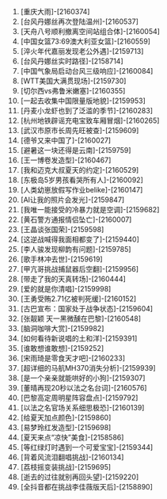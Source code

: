 
1. [重庆大雨]-[2160374]
1. [台风丹娜丝再次登陆温州]-[2160537]
1. [天舟八号顺利撤离空间站组合体]-[2160054]
1. [中国女篮73:69澳大利亚女篮]-[2160559]
1. [淬火年代嘉丽发现老公外遇]-[2159713]
1. [台风丹娜丝实时路径]-[2158714]
1. [中国气象局启动台风三级响应]-[2160084]
1. [WTT美国大满贯现场]-[2159730]
1. [切尔西vs弗鲁米嫩塞]-[2160355]
1. [一起去收集中国限量版地貌]-[2159953]
1. [丹麦小龙虾也到了泛滥的季节]-[2160283]
1. [杭州地铁辟谣充电宝致车厢冒烟]-[2160265]
1. [武汉市原市长周先旺被查]-[2159609]
1. [德爷又来中国了]-[2160027]
1. [避暑这一块还得是云南]-[2159759]
1. [王一博卷发造型]-[2160467]
1. [我和迈克大叔夏天的约定]-[2160529]
1. [东极岛5岁男孩看哭所有人]-[2160092]
1. [人类幼崽放假写作业belike]-[2160147]
1. [AI让我的照片会发光]-[2159847]
1. [我唯一能接受的冷暴力就是空调]-[2159682]
1. [黄石警方通报情侣坠亡]-[2160007]
1. [王晶谈张国荣]-[2159598]
1. [这逆战喊得我面相都变了]-[2159440]
1. [李人骏发现柳韵有问题]-[2159785]
1. [歌手林冲去世]-[2159619]
1. [甲亢哥挑战捕鼠器后空翻]-[2159956]
1. [带走了我的天真转场]-[2160444]
1. [爱的就是你清唱]-[2159998]
1. [王勇受贿2.71亿被判死缓]-[2160152]
1. [古巴宣布：国家处于战争状态]-[2159604]
1. [张靓颖 天一黑微醺在巴黎]-[2160548]
1. [脑洞咖啡大赏]-[2159982]
1. [如何看待新说唱的土和洋]-[2159391]
1. [谁敢想谁敢想]-[2159252]
1. [宋雨琦是零食天才吧]-[2160233]
1. [超详细的马航MH370消失分析]-[2159939]
1. [是一个亲亲就能哄好的小狗]-[2159307]
1. [董晴再现20秒以法之名台词]-[2160576]
1. [巴黎高定周明星阵容盘点]-[2159792]
1. [以法之名官场关系细思极恐]-[2160139]
1. [给夏天加点颜色]-[2159860]
1. [易梦玲红发造型]-[2159698]
1. [夏天来点“凉快”美食]-[2158586]
1. [等红绿灯时遇到一个可爱宝宝]-[2159344]
1. [背着风流泪翻唱挑战]-[2160134]
1. [荔枝摇变装挑战]-[2159695]
1. [逝去的过往就别再回头望]-[2159220]
1. [全抖音都在挑战李佳薇版天后]-[2158890]